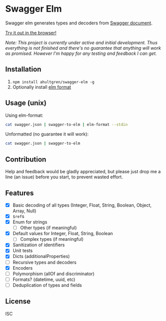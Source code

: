 # Swagger Elm

Swagger elm generates types and decoders from [Swagger document][swagger].

[Try it out in the browser!](https://ahultgren.github.com/swagger-elm)

_Note: This project is currently under active and initial development. Thus
everything is not finished and there's no guarantee that anything will work as
promised. However I'm happy for any testing and feedback I can get._

## Installation

1. `npm install ahultgren/swagger-elm -g`
2. Optionally install [elm format][elm-format]

## Usage (unix)

Using elm-format:

```sh
cat swagger.json | swagger-to-elm | elm-format --stdin
```

Unformatted (no guarantee it will work):

```sh
cat swagger.json | swagger-to-elm
```

## Contribution

Help and feedback would be gladly appreciated, but please just drop me a line
(an issue) before you start, to prevent wasted effort.

## Features

- [x] Basic decoding of all types (Integer, Float, String, Boolean, Object, Array, Null)
- [x] `$ref`s
- [x] Enum for strings
  - [ ] Other types (if meaningful)
- [x] Default values for Integer, Float, String, Boolean
  - [ ] Complex types (if meaningful)
- [x] Sanitization of identifiers
- [x] Unit tests
- [x] Dicts (additionalProperties)
- [ ] Recursive types and decoders
- [x] Encoders
- [ ] Polymorphism (allOf and discriminator)
- [ ] Formats? (datetime, uuid, etc)
- [ ] Deduplication of types and fields

## License

ISC

[swagger]: http://swagger.io
[elm-format]: https://github.com/avh4/elm-format
